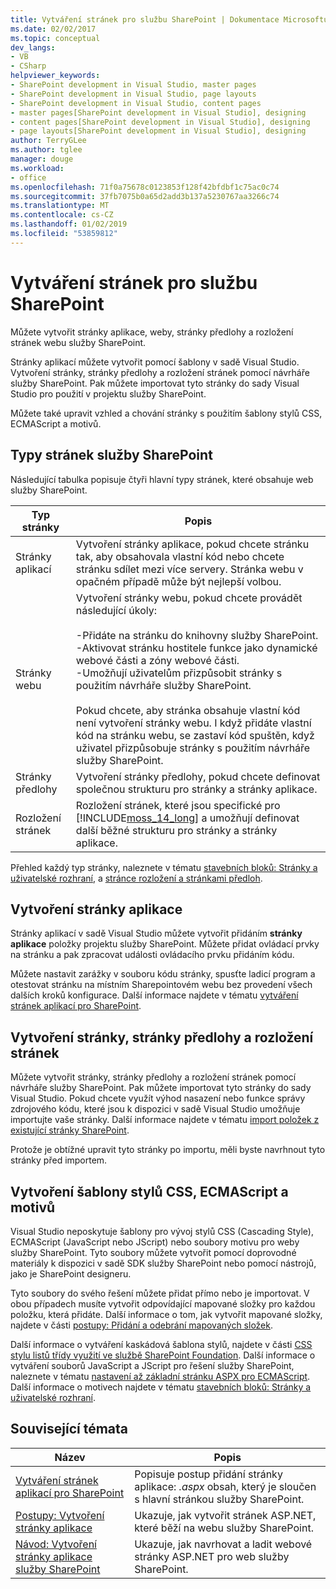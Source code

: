 ```yaml
---
title: Vytváření stránek pro službu SharePoint | Dokumentace Microsoftu
ms.date: 02/02/2017
ms.topic: conceptual
dev_langs:
- VB
- CSharp
helpviewer_keywords:
- SharePoint development in Visual Studio, master pages
- SharePoint development in Visual Studio, page layouts
- SharePoint development in Visual Studio, content pages
- master pages[SharePoint development in Visual Studio], designing
- content pages[SharePoint development in Visual Studio], designing
- page layouts[SharePoint development in Visual Studio], designing
author: TerryGLee
ms.author: tglee
manager: douge
ms.workload:
- office
ms.openlocfilehash: 71f0a75678c0123853f128f42bfdbf1c75ac0c74
ms.sourcegitcommit: 37fb7075b0a65d2add3b137a5230767aa3266c74
ms.translationtype: MT
ms.contentlocale: cs-CZ
ms.lasthandoff: 01/02/2019
ms.locfileid: "53859812"
---
```

# <a name="create-pages-for-sharepoint"></a>Vytváření stránek pro službu SharePoint
  Můžete vytvořit stránky aplikace, weby, stránky předlohy a rozložení stránek webu služby SharePoint.  
  
 Stránky aplikací můžete vytvořit pomocí šablony v sadě Visual Studio. Vytvoření stránky, stránky předlohy a rozložení stránek pomocí návrháře služby SharePoint. Pak můžete importovat tyto stránky do sady Visual Studio pro použití v projektu služby SharePoint.  
  
 Můžete také upravit vzhled a chování stránky s použitím šablony stylů CSS, ECMAScript a motivů.  
  
## <a name="types-of-sharepoint-pages"></a>Typy stránek služby SharePoint
 Následující tabulka popisuje čtyři hlavní typy stránek, které obsahuje web služby SharePoint.  
  
|Typ stránky|Popis|  
|---------------|-----------------|  
|Stránky aplikací|Vytvoření stránky aplikace, pokud chcete stránku tak, aby obsahovala vlastní kód nebo chcete stránku sdílet mezi více servery. Stránka webu v opačném případě může být nejlepší volbou.|  
|Stránky webu|Vytvoření stránky webu, pokud chcete provádět následující úkoly:<br /><br /> -Přidáte na stránku do knihovny služby SharePoint.<br />-Aktivovat stránku hostitele funkce jako dynamické webové části a zóny webové části.<br />-Umožňují uživatelům přizpůsobit stránky s použitím návrháře služby SharePoint.<br /><br /> Pokud chcete, aby stránka obsahuje vlastní kód není vytvoření stránky webu. I když přidáte vlastní kód na stránku webu, se zastaví kód spuštěn, když uživatel přizpůsobuje stránky s použitím návrháře služby SharePoint.|  
|Stránky předlohy|Vytvoření stránky předlohy, pokud chcete definovat společnou strukturu pro stránky a stránky aplikace.|  
|Rozložení stránek|Rozložení stránek, které jsou specifické pro [!INCLUDE[moss_14_long](../sharepoint/includes/moss-14-long-md.md)] a umožňují definovat další běžné strukturu pro stránky a stránky aplikace.|  
  
 Přehled každý typ stránky, naleznete v tématu [stavebních bloků: Stránky a uživatelské rozhraní](http://go.microsoft.com/fwlink/?LinkID=182095), a [stránce rozložení a stránkami předloh](http://go.microsoft.com/fwlink/?LinkID=182096).  
  
## <a name="create-application-pages"></a>Vytvoření stránky aplikace
 Stránky aplikací v sadě Visual Studio můžete vytvořit přidáním **stránky aplikace** položky projektu služby SharePoint. Můžete přidat ovládací prvky na stránku a pak zpracovat události ovládacího prvku přidáním kódu.  
  
 Můžete nastavit zarážky v souboru kódu stránky, spusťte ladicí program a otestovat stránku na místním Sharepointovém webu bez provedení všech dalších kroků konfigurace. Další informace najdete v tématu [vytváření stránek aplikací pro SharePoint](../sharepoint/creating-application-pages-for-sharepoint.md).  
  
## <a name="create-site-pages-master-pages-and-page-layouts"></a>Vytvoření stránky, stránky předlohy a rozložení stránek
 Můžete vytvořit stránky, stránky předlohy a rozložení stránek pomocí návrháře služby SharePoint. Pak můžete importovat tyto stránky do sady Visual Studio. Pokud chcete využít výhod nasazení nebo funkce správy zdrojového kódu, které jsou k dispozici v sadě Visual Studio umožňuje importujte vaše stránky. Další informace najdete v tématu [import položek z existující stránky SharePoint](../sharepoint/importing-items-from-an-existing-sharepoint-site.md).  
  
 Protože je obtížné upravit tyto stránky po importu, měli byste navrhnout tyto stránky před importem.  
  
## <a name="create-cascading-style-sheets-ecmascript-and-themes"></a>Vytvoření šablony stylů CSS, ECMAScript a motivů
 Visual Studio neposkytuje šablony pro vývoj stylů CSS (Cascading Style), ECMAScript (JavaScript nebo JScript) nebo soubory motivu pro weby služby SharePoint. Tyto soubory můžete vytvořit pomocí doprovodné materiály k dispozici v sadě SDK služby SharePoint nebo pomocí nástrojů, jako je SharePoint designeru.  
  
 Tyto soubory do svého řešení můžete přidat přímo nebo je importovat. V obou případech musíte vytvořit odpovídající mapované složky pro každou položku, která přidáte. Další informace o tom, jak vytvořit mapované složky, najdete v části [postupy: Přidání a odebrání mapovaných složek](../sharepoint/how-to-add-and-remove-mapped-folders.md).  
  
 Další informace o vytváření kaskádová šablona stylů, najdete v části [CSS stylu listů třídy využití ve službě SharePoint Foundation](http://go.microsoft.com/fwlink/?LinkID=182098). Další informace o vytváření souborů JavaScript a JScript pro řešení služby SharePoint, naleznete v tématu [nastavení až základní stránku ASPX pro ECMAScript](http://go.microsoft.com/fwlink/?LinkID=182099). Další informace o motivech najdete v tématu [stavebních bloků: Stránky a uživatelské rozhraní](http://go.microsoft.com/fwlink/?LinkID=182095).  
  
## <a name="related-topics"></a>Související témata
  
|Název|Popis|  
|-----------|-----------------|  
|[Vytváření stránek aplikací pro SharePoint](../sharepoint/creating-application-pages-for-sharepoint.md)|Popisuje postup přidání stránky aplikace: *.aspx* obsah, který je sloučen s hlavní stránkou služby SharePoint.|  
|[Postupy: Vytvoření stránky aplikace](../sharepoint/how-to-create-an-application-page.md)|Ukazuje, jak vytvořit stránek ASP.NET, které běží na webu služby SharePoint.|  
|[Návod: Vytvoření stránky aplikace služby SharePoint](../sharepoint/walkthrough-creating-a-sharepoint-application-page.md)|Ukazuje, jak navrhovat a ladit webové stránky ASP.NET pro web služby SharePoint.|  
